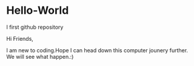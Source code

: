 # Hello-World
I first github repository

Hi Friends,

I am new to coding.Hope I can head down this computer jounery further. 
We will see what happen.:)

